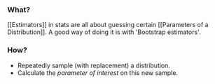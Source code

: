 ### What?
[[Estimators]] in stats are all about guessing certain [[Parameters of a Distribution]]. A good way of doing it is with 'Bootstrap estimators'.

### How?
- Repeatedly sample (with replacement) a distribution. 
- Calculate the *parameter of interest* on this new sample.

